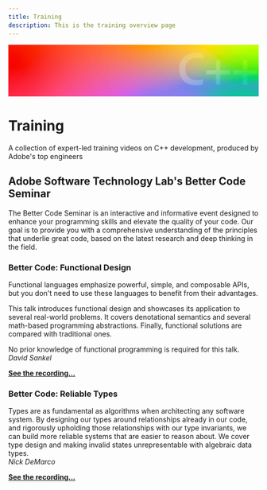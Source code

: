 ```yaml
---
title: Training
description: This is the training overview page
---
```


<Hero slots="image, heading, text1"/>

![Hero image](../images/header_gradient.jpg)

# Training

A collection of expert-led training videos on C++ development, produced by Adobe's top engineers

## Adobe Software Technology Lab's Better Code Seminar

The Better Code Seminar is an interactive and informative event designed to
enhance your programming skills and elevate the quality of your code. Our goal
is to provide you with a comprehensive understanding of the principles that
underlie great code, based on the latest research and deep thinking in the
field.

<!--
### Better Code: Contracts

Does it sometimes feel like all computer systems are held together with duct
tape and good intentions? Do you have confidence that the code you write, and
the changes you make, are correct? What does “correct” even mean? How do we know
the code we write today won’t become a long-term liability? These persistent
questions can be enough to suck all the fun out of programming, but it doesn’t
have to be that way. In this talk, we’ll look at the connective tissue of good
code, and show how to keep it strong and supple. We’ll suggest replacing code
reviews with something better and chart the path to a more hopeful future of
software.  
*Dave Abrahams*

[**See the recording...**](https://www.youtube.com/watch?v=dQw4w9WgXcQ)

### Better Code: Algorithms - Preliminaries

A function is a fundamental building block in software development and a key
tool for designing efficient and maintainable systems. This talk looks at the
characteristics of a “good” function and provides practical guidance on when and
how to refactor and utilize existing libraries to develop Better Code.  
*Sean Parent*

[**See the recording...**](https://www.youtube.com/watch?v=dQw4w9WgXcQ)

-->

### Better Code: Functional Design

Functional languages emphasize powerful, simple, and composable APIs, but you
don't need to use these languages to benefit from their advantages.

This talk introduces functional design and showcases its application to several
real-world problems. It covers denotational semantics and several math-based
programming abstractions. Finally, functional solutions are compared with
traditional ones.

No prior knowledge of functional programming is required for this talk.  
*David Sankel*


[**See the recording...**](https://youtu.be/Ijpe9oaF26k)

### Better Code: Reliable Types

Types are as fundamental as algorithms when architecting any software system. By
designing our types around relationships already in our code, and rigorously
upholding those relationships with our type invariants, we can build more
reliable systems that are easier to reason about. We cover type design and
making invalid states unrepresentable with algebraic data types.  
*Nick DeMarco*

[**See the recording...**](https://youtu.be/J7Aql-rdx6Y)

<!--
### Better Code: Algorithms - Composition

Algorithm composition is the process of combining existing algorithms to create
new ones that solve complex problems. This talk looks at different forms of
composition with different trade-offs. The talk will inspire you to think of
algorithms as reusable building blocks that can be combined in novel ways.  
*Sean Parent*

[**See the recording...**](https://www.youtube.com/watch?v=dQw4w9WgXcQ)

-->

